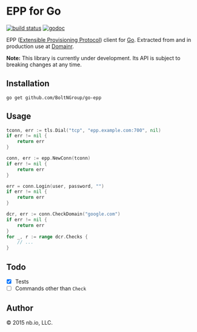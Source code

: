 # EPP for Go

[![build status](https://img.shields.io/circleci/project/domainr/epp/master.svg)](https://circleci.com/gh/domainr/epp)
[![godoc](http://img.shields.io/badge/docs-GoDoc-blue.svg)](https://godoc.org/github.com/domainr/epp)

EPP ([Extensible Provisioning Protocol](https://tools.ietf.org/html/rfc5730)) client for
[Go](https://golang.org/). Extracted from and in production use at [Domainr](https://domainr.com/).

**Note:** This library is currently under development. Its API is subject to breaking changes at any time.

## Installation

`go get github.com/BoltNGroup/go-epp`

## Usage

```go
tconn, err := tls.Dial("tcp", "epp.example.com:700", nil)
if err != nil {
	return err
}

conn, err := epp.NewConn(tconn)
if err != nil {
	return err
}

err = conn.Login(user, password, "")
if err != nil {
	return err
}

dcr, err := conn.CheckDomain("google.com")
if err != nil {
	return err
}
for _, r := range dcr.Checks {
	// ...
}
```

## Todo

- [X] Tests
- [ ] Commands other than `Check`

## Author

© 2015 nb.io, LLC.

